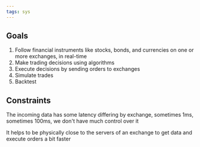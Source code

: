 ```yaml
---
tags: sys 
---
```


## Goals

1. Follow financial instruments like stocks, bonds, and currencies on one or more exchanges, in real-time 
2. Make trading decisions using algorithms 
3. Execute decisions by sending orders to exchanges 
4. Simulate trades 
5. Backtest 

## Constraints 

The incoming data has some latency differing by exchange, sometimes 1ms, sometimes 100ms, we don't have much control over it 

It helps to be physically close to the servers of an exchange to get data and execute orders a bit faster


